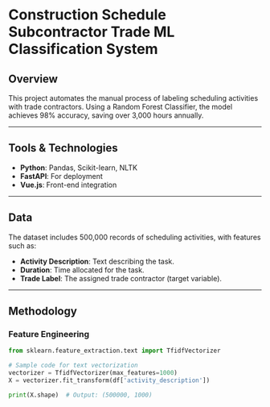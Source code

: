 # Construction Schedule Subcontractor Trade ML Classification System

## Overview
This project automates the manual process of labeling scheduling activities with trade contractors. Using a Random Forest Classifier, the model achieves 98% accuracy, saving over 3,000 hours annually.

---

## Tools & Technologies
- **Python**: Pandas, Scikit-learn, NLTK
- **FastAPI**: For deployment
- **Vue.js**: Front-end integration

---

## Data
The dataset includes 500,000 records of scheduling activities, with features such as:
- **Activity Description**: Text describing the task.
- **Duration**: Time allocated for the task.
- **Trade Label**: The assigned trade contractor (target variable).

---

## Methodology
### Feature Engineering
```python
from sklearn.feature_extraction.text import TfidfVectorizer

# Sample code for text vectorization
vectorizer = TfidfVectorizer(max_features=1000)
X = vectorizer.fit_transform(df['activity_description'])

print(X.shape)  # Output: (500000, 1000)
